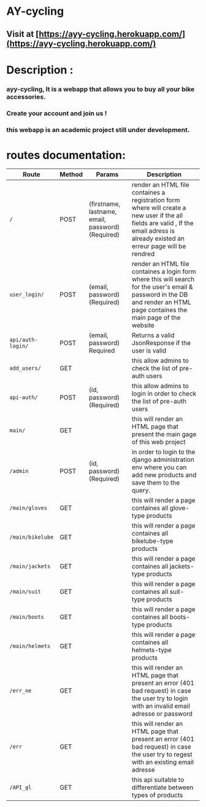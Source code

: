 # AY-cycling
## Visit at [https://ayy-cycling.herokuapp.com/](https://ayy-cycling.herokuapp.com/)


# Description :

### ayy-cycling, It is a webapp that allows you to buy all your bike accessories.
### Create your account and join us !
### this webapp is an academic project still under development.


# routes documentation:

| Route  |Method|Params| Description|
|----------|-------|------|------------|
|```/```| POST | (firstname, lastname, email, password) (Required) |render an HTML file containes a registration form where will create a new user if the all fields are valid , If the email adress is already existed an erreur page will be rendred |
|```user_login/```|POST| (email, password) (Required) |render an HTML file containes a login form where  this will search for the user's email & password in the DB  and render an HTML page containes the main page of the website |
|```api/auth-login/```|POST|(email, password) Required |Returns a valid JsonResponse if the user is valid |
|```add_users/```|GET|| this allow admins to check the list of pre-auth users |
|```api-auth/```|POST| (id, password) (Required)  |this allow admins to login in order to check the list of pre-auth users |
|```main/```|GET| |this will render an HTML page that present the main gage of this web project|
|```/admin```|POST|(id, password) (Required) | in order to login to the django administration env where you can add new products and save them to the query. |
|```/main/gloves```|GET||this will render a page containes all glove-type products |
|```/main/bikelube```|GET||this will render a page containes all bikelube-type products |
|```/main/jackets```|GET||this will render a page containes all jackets-type products |
|```/main/suit```|GET||this will render a page containes all suit-type products |
|```/main/boots```|GET||this will render a page containes all boots-type products |
|```/main/helmets```|GET||this will render a page containes all helmets-type products |
|```/err_ne```|GET||this will render an HTML page that present an error (401 bad request) in case the user try to login with an invalid email adresse or password  |
|```/err```|GET||this will render an HTML page that present an error (401 bad request) in case the user try to regest with an existing email adresse |
|```/API_gl```|GET||this api suitable to differentiate between types of products |